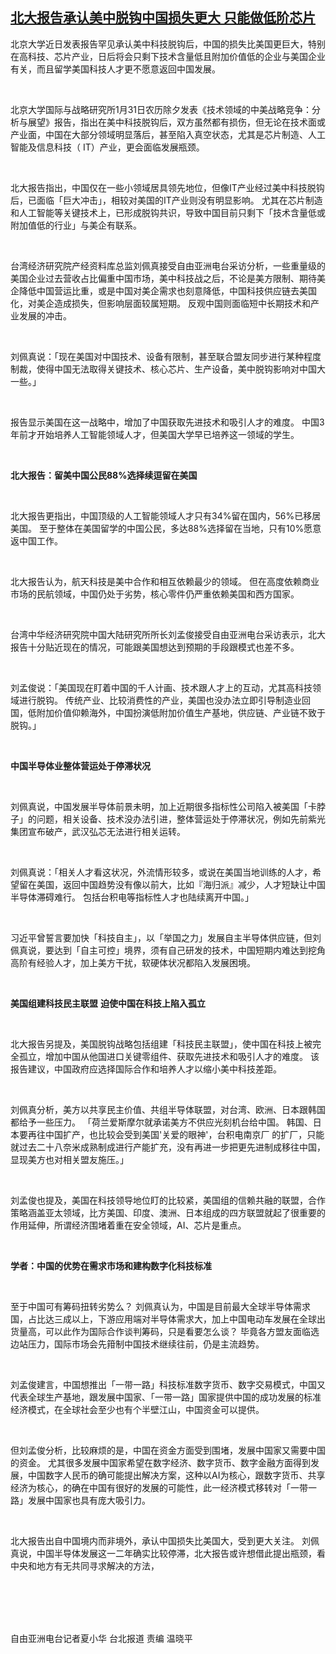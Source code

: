 <!--1643878826000-->
[北大报告承认美中脱钩中国损失更大   只能做低阶芯片](https://www.rfa.org/mandarin/yataibaodao/hx-02032022040014.html)
------

<p>北京大学近日发表报告罕见承认美中科技脱钩后，中国的损失比美国更巨大，特别在高科技、芯片产业，日后将会只剩下技术含量低且附加价值低的企业与美国企业有关，而且留学美国科技人才更不愿意返回中国发展。</p><p> </p><p>北京大学国际与战略研究所1月31日农历除夕发表《技术领域的中美战略竞争：分析与展望》报告，指出在美中科技脱钩后，双方虽然都有损伤，但无论在技术面或产业面，中国在大部分领域明显落后，甚至陷入真空状态，尤其是芯片制造、人工智能及信息科技（ IT）产业，更会面临发展瓶颈。</p><p> </p><p>北大报告指出，中国仅在一些小领域居具领先地位，但像IT产业经过美中科技脱钩后，已面临「巨大冲击」，相较对美国的IT产业则没有明显影响。 尤其在芯片制造和人工智能等关键技术上，已形成脱钩共识，导致中国目前只剩下「技术含量低或附加值低的行业」与美企有联系。</p><p> </p><p>台湾经济研究院产经资料库总监刘佩真接受自由亚洲电台采访分析，一些重量级的美国企业过去营收占比偏重中国市场，美中科技战之后，不论是美方限制、期待美企降低中国营运比重，或是中国对美企需求也刻意降低，中国科技供应链去美国化，对美企造成损失，但影响层面较属短期。 反观中国则面临短中长期技术和产业发展的冲击。</p><p> </p><p>刘佩真说：「现在美国对中国技术、设备有限制，甚至联合盟友同步进行某种程度制裁，使得中国无法取得关键技术、核心芯片、生产设备，美中脱钩影响对中国大一些。」 </p><p> </p><p>报告显示美国在这一战略中，增加了中国获取先进技术和吸引人才的难度。 中国3年前才开始培养人工智能领域人才，但美国大学早已培养这一领域的学生。</p><p> </p><p><strong>北大报告：留美中国公民</strong><strong>88%</strong><strong>选择续逗留在美国</strong></p><p> </p><p>北大报告更指出，中国顶级的人工智能领域人才只有34%留在国内，56%已移居美国。 至于整体在美国留学的中国公民，多达88%选择留在当地，只有10%愿意返中国工作。</p><p> </p><p>北大报告认为，航天科技是美中合作和相互依赖最少的领域。 但在高度依赖商业市场的民航领域，中国仍处于劣势，核心零件仍严重依赖美国和西方国家。</p><p> </p><p>台湾中华经济研究院中国大陆研究所所长刘孟俊接受自由亚洲电台采访表示，北大报告十分贴近现在的情况，可能跟美国想达到预期的手段跟模式也差不多。</p><p> </p><p>刘孟俊说：「美国现在盯着中国的千人计画、技术跟人才上的互动，尤其高科技领域进行脱钩。 传统产业、比较消费性的产业，美国也没办法立即引导制造业回国，低附加价值仰赖海外，中国扮演低附加价值生产基地，供应链、产业链不致于脱钩。」</p><p> </p><p><strong>中国半导体业整体营运处于停滞状况</strong></p><p> </p><p>刘佩真说，中国发展半导体前景未明，加上近期很多指标性公司陷入被美国「卡脖子」的问题，相关设备、技术没办法引进，整体营运处于停滞状况，例如先前紫光集团宣布破产，武汉弘芯无法进行相关运转。</p><p> </p><p>刘佩真说：「相关人才看这状况，外流情形较多，或说在美国当地训练的人才，希望留在美国，返回中国趋势没有像以前大，比如『海归派』减少，人才短缺让中国半导体滞碍难行。 包括台积电等指标性人才也陆续离开中国。」</p><p> </p><p>习近平曾誓言要加快「科技自主」，以「举国之力」发展自主半导体供应链，但刘佩真说，要达到「自主可控」境界，须有自己研发的技术，中国短期内难达到挖角高阶有经验人才，加上美方干扰，软硬体状况都陷入发展困境。</p><p> </p><p><strong>美国组建科技民主联盟</strong> <strong>迫使中国在科技上陷入孤立</strong></p><p> </p><p>北大报告另提及，美国脱钩战略包括组建「科技民主联盟」，使中国在科技上被完全孤立，增加中国从他国进口关键零组件、获取先进技术和吸引人才的难度。 该报告建议，中国政府应选择国际合作和培养人才以缩小美中科技差距。</p><p> </p><p>刘佩真分析，美方以共享民主价值、共组半导体联盟，对台湾、欧洲、日本跟韩国都给予一些压力。 「荷兰爱斯摩尔就承诺美方不供应光刻机台给中国。 韩国、日本要再往中国扩产，也比较会受到美国'关爱的眼神'，台积电南京厂 的扩厂，只能就过去二十八奈米成熟制成进行产能扩充，没有再进一步把更先进制成移往中国，显现美方也对相关盟友施压。」</p><p> </p><p>刘孟俊也提及，美国在科技领导地位盯的比较紧，美国组的信赖共融的联盟，合作策略涵盖亚太领域，比方美国、印度、澳洲、日本组成的四方联盟就起了很重要的作用延伸，所谓经济围堵着重在安全领域，AI、芯片是重点。</p><p> </p><p><strong>学者：中国的优势在需求市场和建构数字化科技标准</strong></p><p> </p><p>至于中国可有筹码扭转劣势么？ 刘佩真认为，中国是目前最大全球半导体需求国，占比达三成以上，下游应用端对半导体需求大，加上中国电动车发展在全球出货量高，可以此作为国际合作谈判筹码，只是看要怎么谈？ 毕竟各方盟友面临选边站压力，国际市场会先箝制中国技术继续往前，仍是主流趋势。</p><p> </p><p>刘孟俊建言，中国想推出「一带一路」科技标准数字货币、数字交易模式，中国又代表全球生产基地，跟发展中国家、「一带一路」国家提供中国的成功发展的标准经济模式，在全球社会至少也有个半壁江山，中国资金可以提供。</p><p> </p><p>但刘孟俊分析，比较麻烦的是，中国在资金方面受到围堵，发展中国家又需要中国的资金。 尤其很多发展中国家希望在数字经济、数字货币、数字金融方面得到发展，中国数字人民币的确可能提出解决方案，这种以AI为核心，跟数字货币、共享经济为核心，的确在中国有很好的发展的可能性，此一经济模式移转对「一带一路」发展中国家也具有庞大吸引力。</p><p> </p><p>北大报告出自中国境内而非境外，承认中国损失比美国大，受到更大关注。 刘佩真说，中国半导体发展这一二年确实比较停滞，北大报告或许想借此提出瓶颈，看中央和地方有无共同寻求解决的方法，</p><p><br/><br/><br/><br/></p><p>自由亚洲电台记者夏小华 台北报道 责编 温晓平</p>
